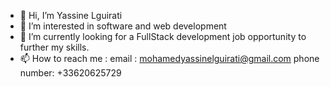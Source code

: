 - 👋 Hi, I’m Yassine Lguirati
- 👀 I’m interested in software and web development
- 🌱 I’m currently looking for a FullStack development job opportunity to further my skills.
- 📫 How to reach me : email : mohamedyassinelguirati@gmail.com
                        phone number: +33620625729


